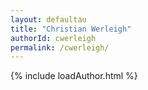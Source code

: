 ```yaml
---
layout: defaultau
title: "Christian Werleigh"
authorId: cwerleigh
permalink: /cwerleigh/
---
```

{% include loadAuthor.html %}
<script>
    $(document).ready(function(){
        showAuthorBio('{{ page.authorId }}');
   });
</script>
